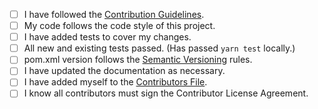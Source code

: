 - [ ] I have followed the [Contribution Guidelines](../blob/master/.github/CONTRIBUTING.md).
- [ ] My code follows the code style of this project.
- [ ] I have added tests to cover my changes.
- [ ] All new and existing tests passed. (Has passed ```yarn test``` locally.)
- [ ] pom.xml version follows the [Semantic Versioning](https://semver.org/) rules.
- [ ] I have updated the documentation as necessary.
- [ ] I have added myself to the [Contributors File](../blob/master/CONTRIBUTORS.md).
- [ ] I know all contributors must sign the Contributor License Agreement.